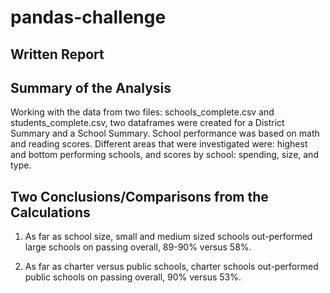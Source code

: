 # pandas-challenge

## Written Report

## Summary of the Analysis

Working with the data from two files: schools_complete.csv and students_complete.csv, two dataframes were created for a District Summary and a School Summary. School performance was based on math and reading scores. Different areas that were investigated were: highest and bottom performing schools, and scores by school: spending, size, and type.

## Two Conclusions/Comparisons from the Calculations

1) As far as school size, small and medium sized schools out-performed large schools on passing overall, 89-90% versus 58%.

2) As far as charter versus public schools, charter schools out-performed public schools on passing overall, 90% versus 53%.